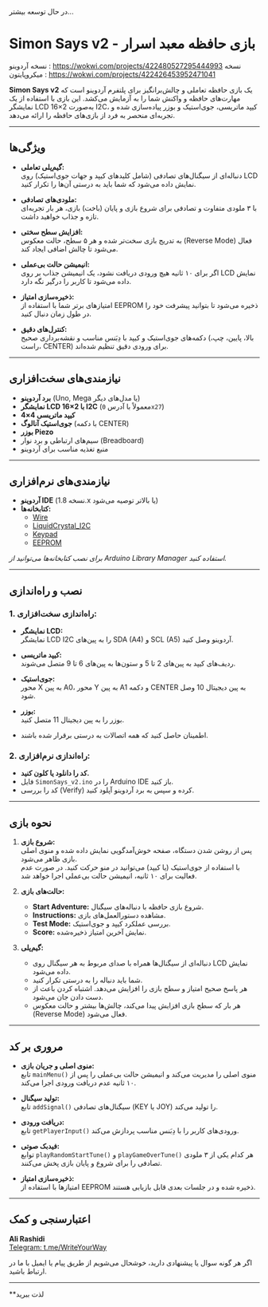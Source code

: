 در حال توسعه بیشتر...

# Simon Says v2 - بازی حافظه معبد اسرار
نسخه آردوینو :   https://wokwi.com/projects/422480527295444993
نسخه میکروپایتون  :   https://wokwi.com/projects/422426453952471041

**Simon Says v2** یک بازی حافظه تعاملی و چالش‌برانگیز برای پلتفرم آردوینو است که مهارت‌های حافظه و واکنش شما را به آزمایش می‌کشد. این بازی با استفاده از یک نمایشگر LCD 16×2 به‌صورت I2C، کیپد ماتریسی، جوی‌استیک و بوزر پیاده‌سازی شده و تجربه‌ای منحصر به فرد از بازی‌های حافظه را ارائه می‌دهد.

---

## ویژگی‌ها

- **گیم‌پلی تعاملی:**  
  دنباله‌ای از سیگنال‌های تصادفی (شامل کلیدهای کیپد و جهات جوی‌استیک) روی LCD نمایش داده می‌شود که شما باید به درستی آن‌ها را تکرار کنید.

- **ملودی‌های تصادفی:**  
  با ۳ ملودی متفاوت و تصادفی برای شروع بازی و پایان (باخت) بازی، هر بار تجربه‌ای تازه و جذاب خواهید داشت.

- **افزایش سطح سختی:**  
  به تدریج بازی سخت‌تر شده و هر ۵ سطح، حالت معکوس (Reverse Mode) فعال می‌شود تا چالش اضافی ایجاد کند.

- **انیمیشن حالت بی‌عملی:**  
  اگر برای ۱۰ ثانیه هیچ ورودی دریافت نشود، یک انیمیشن جذاب بر روی LCD نمایش داده می‌شود تا کاربر را درگیر نگه دارد.

- **ذخیره‌سازی امتیاز:**  
  امتیازهای برتر شما با استفاده از EEPROM ذخیره می‌شود تا بتوانید پیشرفت خود را در طول زمان دنبال کنید.

- **کنترل‌های دقیق:**  
  دکمه‌های جوی‌استیک و کیپد با دِبَنس مناسب و نقشه‌برداری صحیح (بالا، پایین، چپ، راست، CENTER) برای ورودی دقیق تنظیم شده‌اند.

---

## نیازمندی‌های سخت‌افزاری

- **برد آردوینو** (Uno, Mega یا مدل‌های دیگر)
- **نمایشگر LCD 16×2 با I2C** (معمولاً با آدرس `0x27`)
- **کیپد ماتریسی 4×4**
- **جوی‌استیک آنالوگ** (با دکمه CENTER)
- **بوزر Piezo**
- سیم‌های ارتباطی و برد نوار (Breadboard)
- منبع تغذیه مناسب برای آردوینو

---

## نیازمندی‌های نرم‌افزاری

- **آردوینو IDE** (نسخه 1.8.x یا بالاتر توصیه می‌شود)
- **کتابخانه‌ها:**
  - [Wire](https://www.arduino.cc/en/reference/wire)
  - [LiquidCrystal_I2C](https://github.com/johnrickman/LiquidCrystal_I2C)
  - [Keypad](https://playground.arduino.cc/Main/Keypad/)
  - [EEPROM](https://www.arduino.cc/en/Reference/EEPROM)

*برای نصب کتابخانه‌ها می‌توانید از Arduino Library Manager استفاده کنید.*

---

## نصب و راه‌اندازی

### 1. راه‌اندازی سخت‌افزاری:
- **نمایشگر LCD:**  
  نمایشگر LCD I2C را به پین‌های SDA (A4) و SCL (A5) آردوینو وصل کنید.
  
- **کیپد ماتریسی:**  
  ردیف‌های کیپد به پین‌های 2 تا 5 و ستون‌ها به پین‌های 6 تا 9 متصل می‌شوند.
  
- **جوی‌استیک:**  
  محور X به پین A0، محور Y به پین A1 و دکمه CENTER به پین دیجیتال 10 وصل شود.
  
- **بوزر:**  
  بوزر را به پین دیجیتال 11 متصل کنید.
  
- اطمینان حاصل کنید که همه اتصالات به درستی برقرار شده باشند.

### 2. راه‌اندازی نرم‌افزاری:
- **کد را دانلود یا کلون کنید.**
- فایل `SimonSays_v2.ino` را در Arduino IDE باز کنید.
- کد را بررسی (Verify) کرده و سپس به برد آردوینو آپلود کنید.

---

## نحوه بازی

1. **شروع بازی:**  
   پس از روشن شدن دستگاه، صفحه خوش‌آمدگویی نمایش داده شده و منوی اصلی بازی ظاهر می‌شود.  
   با استفاده از جوی‌استیک (یا کیپد) می‌توانید در منو حرکت کنید. در صورت عدم فعالیت برای ۱۰ ثانیه، انیمیشن حالت بی‌عملی اجرا خواهد شد.

2. **حالت‌های بازی:**
   - **Start Adventure:** شروع بازی حافظه با دنباله‌های سیگنال.
   - **Instructions:** مشاهده دستورالعمل‌های بازی.
   - **Test Mode:** بررسی عملکرد کیپد و جوی‌استیک.
   - **Score:** نمایش آخرین امتیاز ذخیره‌شده.

3. **گیم‌پلی:**  
   - دنباله‌ای از سیگنال‌ها همراه با صدای مربوط به هر سیگنال روی LCD نمایش داده می‌شود.
   - شما باید دنباله را به درستی تکرار کنید.
   - هر پاسخ صحیح امتیاز و سطح بازی را افزایش می‌دهد. اشتباه کردن باعث از دست دادن جان می‌شود.
   - هر بار که سطح بازی افزایش پیدا می‌کند، چالش‌ها بیشتر و حالت معکوس (Reverse Mode) فعال می‌شود.

---

## مروری بر کد

- **منوی اصلی و جریان بازی:**  
  تابع `mainMenu()` منوی اصلی را مدیریت می‌کند و انیمیشن حالت بی‌عملی را پس از ۱۰ ثانیه عدم دریافت ورودی اجرا می‌کند.

- **تولید سیگنال:**  
  تابع `addSignal()` سیگنال‌های تصادفی (KEY یا JOY) را تولید می‌کند.

- **دریافت ورودی:**  
  تابع `getPlayerInput()` ورودی‌های کاربر را با دِبَنس مناسب پردازش می‌کند.

- **فیدبک صوتی:**  
  توابع `playRandomStartTune()` و `playGameOverTune()` هر کدام یکی از ۳ ملودی تصادفی را برای شروع و پایان بازی پخش می‌کنند.

- **ذخیره‌سازی امتیاز:**  
  امتیازها با استفاده از EEPROM ذخیره شده و در جلسات بعدی قابل بازیابی هستند.

---

## اعتبارسنجی و کمک

**Ali Rashidi**  
[Telegram: t.me/WriteYourWay](https://t.me/WriteYourWay)

اگر هر گونه سوال یا پیشنهادی دارید، خوشحال می‌شویم از طریق پیام یا ایمیل با ما در ارتباط باشید.


---



**لذت ببرید
